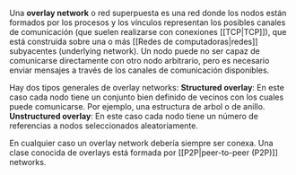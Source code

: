 Una **overlay network** o red superpuesta es una red donde los nodos están formados por los procesos y los vínculos representan los posibles canales de comunicación (que suelen realizarse con conexiones [[TCP|TCP]]), que está construida sobre una o más [[Redes de computadoras|redes]] subyacentes (underlying network). Un nodo puede no ser capaz de comunicarse directamente con otro nodo arbitrario, pero es necesario enviar mensajes a través de los canales de comunicación disponibles.

Hay dos tipos generales de overlay networks:
**Structured overlay**: En este caso cada nodo tiene un conjunto bien definido de vecinos con los cuales puede comunicarse. Por ejemplo, una estructura de arbol o de anillo.
**Unstructured overlay**: En este caso cada nodo tiene un número de referencias a nodos seleccionados aleatoriamente.

En cualquier caso un overlay network debería siempre ser conexa. Una clase conocida de overlays está formada por [[P2P|peer-to-peer (P2P)]] networks.